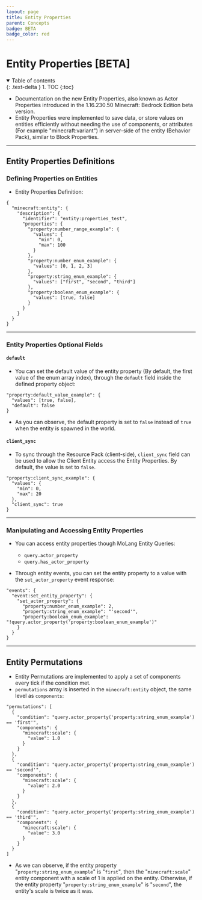 ```yaml
---
layout: page
title: Entity Properties
parent: Concepts
badge: BETA
badge_color: red
---
```


# Entity Properties [BETA]

<details id="toc" open markdown="block">
  <summary>
    Table of contents
  </summary>
  {: .text-delta }
1. TOC
{:toc}
</details>

* Documentation on the new Entity Properties, also known as Actor Properties introduced in the 1.16.230.50 Minecraft: Bedrock Edition beta version.
* Entity Properties were implemented to save data, or store values on entities efficiently without needing the use of components, or attributes (For example "minecraft:variant") in server-side of the entity (Behavior Pack), similar to Block Properties.
------------------
## Entity Properties Definitions

### Defining Properties on Entities

* Entity Properties Definition:
```jsonc
{
  "minecraft:entity": {
    "description": {
      "identifier": "entity:properties_test",
      "properties": {
        "property:number_range_example": {
          "values": {
            "min": 0,
            "max": 100
          }
        },
        "property:number_enum_example": {
          "values": [0, 1, 2, 3]
        },
        "property:string_enum_example": {
          "values": ["first", "second", "third"]
        },
        "property:boolean_enum_example": {
          "values": [true, false]
        }
      }
    }
  }
}
```
------------------
### Entity Properties Optional Fields
#### `default`
* You can set the default value of the entity property (By default, the first value of the enum array index), through the <code>default</code> field inside the defined property object:
```jsonc
"property:default_value_example": {
  "values": [true, false],
  "default": false
}
```
* As you can observe, the default property is set to `false` instead of `true` when the entity is spawned in the world.

#### `client_sync`
* To sync through the Resource Pack (client-side), <code>client_sync</code> field can be used to allow the Client Entity access the Entity Properties. By default, the value is set to `false`.
```jsonc
"property:client_sync_example": {
  "values": {
    "min": 0,
    "max": 20
  },
  "client_sync": true
}
```
------------------
### Manipulating and Accessing Entity Properties
* You can access entity properties though MoLang Entity Queries:
  * `query.actor_property`
  * `query.has_actor_property`

* Through entity events, you can set the entity property to a value with the `set_actor_property` event response:
```jsonc
"events": {
  "event:set_entity_property": {
    "set_actor_property": {
      "property:number_enum_example": 2,
      "property:string_enum_example": "'second'",
      "property:boolean_enum_example": "!query.actor_property('property:boolean_enum_example')"
    }
  }
}
```
------------------
## Entity Permutations
* Entity Permutations are implemented to apply a set of components every tick if the condition met.
* `permutations` array is inserted in the `minecraft:entity` object, the same level as `components`:
```jsonc
"permutations": [
  {
    "condition": "query.actor_property('property:string_enum_example') == 'first'",
    "components": {
      "minecraft:scale": {
        "value": 1.0
      }
    }
  },
  {
    "condition": "query.actor_property('property:string_enum_example') == 'second'",
    "components": {
      "minecraft:scale": {
        "value": 2.0
      }
    }
  },
  {
    "condition": "query.actor_property('property:string_enum_example') == 'third'",
    "components": {
      "minecraft:scale": {
        "value": 3.0
      }
    }
  }
]
```
* As we can observe, if the entity property "`property:string_enum_example`" is "`first`", then the "`minecraft:scale`" entity component with a scale of 1 is applied on the entity. Otherwise, if the entity property "`property:string_enum_example`" is "`second`", the entity's scale is twice as it was.

